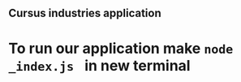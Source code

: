 ## Cursus industries application

# To run our application make ```node _index.js ``` in new terminal
